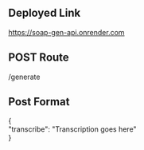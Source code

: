 ## Deployed Link

https://soap-gen-api.onrender.com

## POST Route 

/generate

## Post Format 

{    
    "transcribe": "Transcription goes here"    
}

